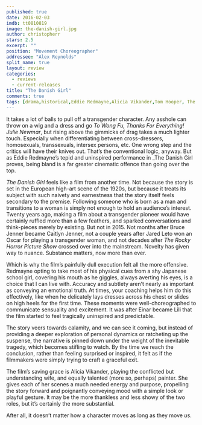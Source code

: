 ```yaml
---
published: true
date: 2016-02-03
imdb: tt0810819
image: the-danish-girl.jpg
author: christopherr
stars: 2.5
excerpt: ""
position: "Movement Choreographer"
addressee: "Alex Reynolds"
split_name: true
layout: review
categories: 
  - reviews
  - current-releases
title: "The Danish Girl"
comments: true
tags: [drama,historical,Eddie Redmayne,Alicia Vikander,Tom Hooper, The King's Speech,crossdressing,]
---
```

It takes a lot of balls to pull off a transgender character. Any asshole can throw on a wig and a dress and go _To Wong Fu, Thanks_ _For_ _Everything! Julie_ _Newmar_, but rising above the gimmicks of drag takes a much lighter touch. Especially when differentiating between cross-dressers, homosexuals, transsexuals, intersex persons, etc. One wrong step and the critics will have their knives out. That’s the conventional logic, anyway. But as Eddie Redmayne’s tepid and uninspired performance in _The Danish Girl proves, being bland is a far greater cinematic offence than going over the top.

_The Danish Girl_ feels like a film from another time. Not because the story is set in the European high-art scene of the 1920s, but because it treats its subject with such naivety and earnestness that the story itself feels secondary to the premise. Following someone who is born as a man and transitions to a woman is simply not enough to hold an audience’s interest. Twenty years ago, making a film about a transgender pioneer would have certainly ruffled more than a few feathers, and sparked conversations and think-pieces merely by existing. But not in 2015. Not months after Bruce Jenner became Caitlyn Jenner, not a couple years after Jared Leto won an Oscar for playing a transgender woman, and not decades after _The Rocky Horror Picture Show_ crossed over into the mainstream. Novelty has given way to nuance. Substance matters, now more than ever. 

Which is why the film’s painfully dull execution felt all the more offensive.  Redmayne opting to take most of his physical cues from a shy Japanese school girl, covering his mouth as he giggles, always averting his eyes, is a choice that I can live with. Accuracy and subtlety aren’t nearly as important as conveying an emotional truth. At times, your coaching helps him do this effectively, like when he delicately lays dresses across his chest or slides on high heels for the first time. These moments were well-choreographed to communicate sensuality and excitement. It was after Einar became Lili that the film started to feel tragically uninspired and predictable.

The story veers towards calamity, and we can see it coming, but instead of providing a deeper exploration of personal dynamics or ratcheting up the suspense, the narrative is pinned down under the weight of the inevitable tragedy, which becomes stifling to watch. By the time we reach the conclusion, rather than feeling surprised or inspired, it felt as if the filmmakers were simply trying to craft a graceful exit. 

The film’s saving grace is Alicia Vikander, playing the conflicted but understanding wife, and equally talented (more so, perhaps) painter. She gives each of her scenes a much needed energy and purpose, propelling the story forward and poignantly conveying mood with a simple look or playful gesture. It may be the more thankless and less showy of the two roles, but it’s certainly the more substantial. 

After all, it doesn’t matter how a character moves as long as they move _us_. 
